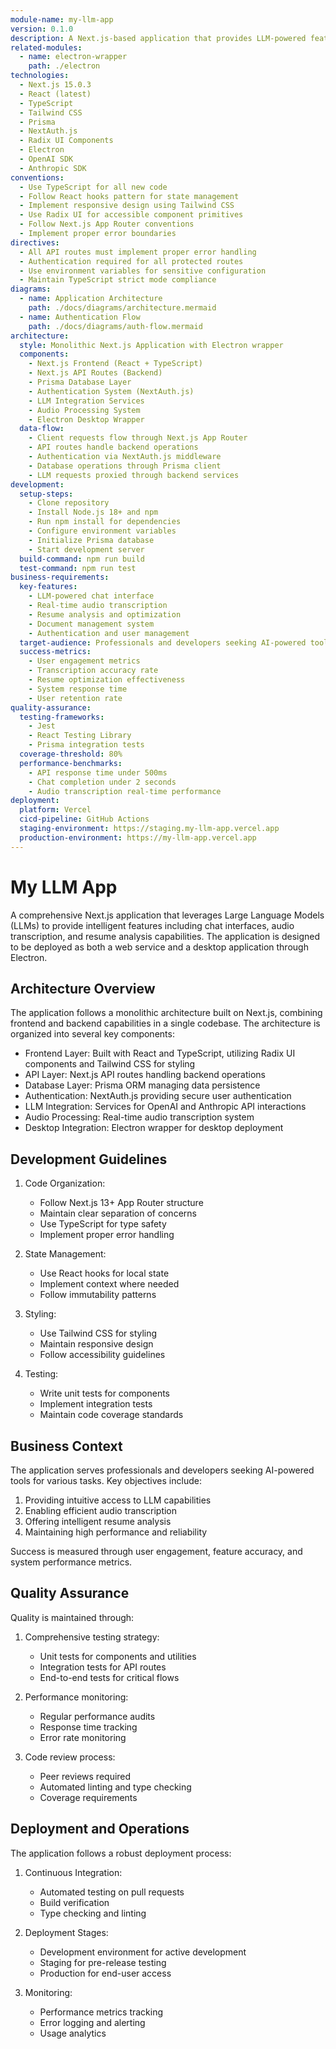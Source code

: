 ```yaml
---
module-name: my-llm-app
version: 0.1.0
description: A Next.js-based application that provides LLM-powered features including chat interface, audio transcription, and resume analysis capabilities.
related-modules:
  - name: electron-wrapper
    path: ./electron
technologies:
  - Next.js 15.0.3
  - React (latest)
  - TypeScript
  - Tailwind CSS
  - Prisma
  - NextAuth.js
  - Radix UI Components
  - Electron
  - OpenAI SDK
  - Anthropic SDK
conventions:
  - Use TypeScript for all new code
  - Follow React hooks pattern for state management
  - Implement responsive design using Tailwind CSS
  - Use Radix UI for accessible component primitives
  - Follow Next.js App Router conventions
  - Implement proper error boundaries
directives:
  - All API routes must implement proper error handling
  - Authentication required for all protected routes
  - Use environment variables for sensitive configuration
  - Maintain TypeScript strict mode compliance
diagrams:
  - name: Application Architecture
    path: ./docs/diagrams/architecture.mermaid
  - name: Authentication Flow
    path: ./docs/diagrams/auth-flow.mermaid
architecture:
  style: Monolithic Next.js Application with Electron wrapper
  components:
    - Next.js Frontend (React + TypeScript)
    - Next.js API Routes (Backend)
    - Prisma Database Layer
    - Authentication System (NextAuth.js)
    - LLM Integration Services
    - Audio Processing System
    - Electron Desktop Wrapper
  data-flow:
    - Client requests flow through Next.js App Router
    - API routes handle backend operations
    - Authentication via NextAuth.js middleware
    - Database operations through Prisma client
    - LLM requests proxied through backend services
development:
  setup-steps:
    - Clone repository
    - Install Node.js 18+ and npm
    - Run npm install for dependencies
    - Configure environment variables
    - Initialize Prisma database
    - Start development server
  build-command: npm run build
  test-command: npm run test
business-requirements:
  key-features:
    - LLM-powered chat interface
    - Real-time audio transcription
    - Resume analysis and optimization
    - Document management system
    - Authentication and user management
  target-audience: Professionals and developers seeking AI-powered tools
  success-metrics:
    - User engagement metrics
    - Transcription accuracy rate
    - Resume optimization effectiveness
    - System response time
    - User retention rate
quality-assurance:
  testing-frameworks:
    - Jest
    - React Testing Library
    - Prisma integration tests
  coverage-threshold: 80%
  performance-benchmarks:
    - API response time under 500ms
    - Chat completion under 2 seconds
    - Audio transcription real-time performance
deployment:
  platform: Vercel
  cicd-pipeline: GitHub Actions
  staging-environment: https://staging.my-llm-app.vercel.app
  production-environment: https://my-llm-app.vercel.app
---
```


# My LLM App

A comprehensive Next.js application that leverages Large Language Models (LLMs) to provide intelligent features including chat interfaces, audio transcription, and resume analysis capabilities. The application is designed to be deployed as both a web service and a desktop application through Electron.

## Architecture Overview

The application follows a monolithic architecture built on Next.js, combining frontend and backend capabilities in a single codebase. The architecture is organized into several key components:

- Frontend Layer: Built with React and TypeScript, utilizing Radix UI components and Tailwind CSS for styling
- API Layer: Next.js API routes handling backend operations
- Database Layer: Prisma ORM managing data persistence
- Authentication: NextAuth.js providing secure user authentication
- LLM Integration: Services for OpenAI and Anthropic API interactions
- Audio Processing: Real-time audio transcription system
- Desktop Integration: Electron wrapper for desktop deployment

## Development Guidelines

1. Code Organization:
   - Follow Next.js 13+ App Router structure
   - Maintain clear separation of concerns
   - Use TypeScript for type safety
   - Implement proper error handling

2. State Management:
   - Use React hooks for local state
   - Implement context where needed
   - Follow immutability patterns

3. Styling:
   - Use Tailwind CSS for styling
   - Maintain responsive design
   - Follow accessibility guidelines

4. Testing:
   - Write unit tests for components
   - Implement integration tests
   - Maintain code coverage standards

## Business Context

The application serves professionals and developers seeking AI-powered tools for various tasks. Key objectives include:

1. Providing intuitive access to LLM capabilities
2. Enabling efficient audio transcription
3. Offering intelligent resume analysis
4. Maintaining high performance and reliability

Success is measured through user engagement, feature accuracy, and system performance metrics.

## Quality Assurance

Quality is maintained through:

1. Comprehensive testing strategy:
   - Unit tests for components and utilities
   - Integration tests for API routes
   - End-to-end tests for critical flows

2. Performance monitoring:
   - Regular performance audits
   - Response time tracking
   - Error rate monitoring

3. Code review process:
   - Peer reviews required
   - Automated linting and type checking
   - Coverage requirements

## Deployment and Operations

The application follows a robust deployment process:

1. Continuous Integration:
   - Automated testing on pull requests
   - Build verification
   - Type checking and linting

2. Deployment Stages:
   - Development environment for active development
   - Staging for pre-release testing
   - Production for end-user access

3. Monitoring:
   - Performance metrics tracking
   - Error logging and alerting
   - Usage analytics
